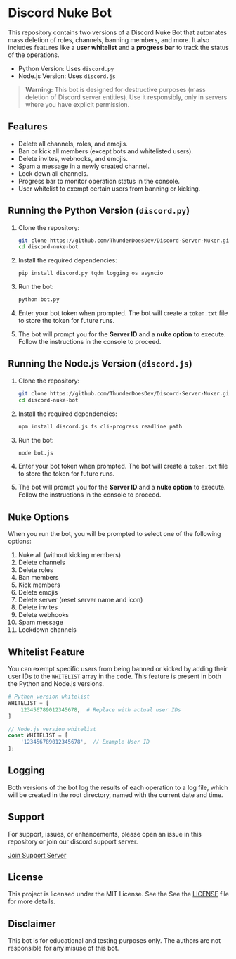 
# Discord Nuke Bot

This repository contains two versions of a Discord Nuke Bot that automates mass deletion of roles, channels, banning members, and more. It also includes features like a **user whitelist** and a **progress bar** to track the status of the operations.

- Python Version: Uses `discord.py`
- Node.js Version: Uses `discord.js`

> **Warning:** This bot is designed for destructive purposes (mass deletion of Discord server entities). Use it responsibly, only in servers where you have explicit permission.

## Features

- Delete all channels, roles, and emojis.
- Ban or kick all members (except bots and whitelisted users).
- Delete invites, webhooks, and emojis.
- Spam a message in a newly created channel.
- Lock down all channels.
- Progress bar to monitor operation status in the console.
- User whitelist to exempt certain users from banning or kicking.

## Running the Python Version (`discord.py`)

1. Clone the repository:

    ```bash
    git clone https://github.com/ThunderDoesDev/Discord-Server-Nuker.git
    cd discord-nuke-bot
    ```

2. Install the required dependencies:

    ```bash
    pip install discord.py tqdm logging os asyncio
    ```

3. Run the bot:

    ```bash
    python bot.py
    ```

4. Enter your bot token when prompted. The bot will create a `token.txt` file to store the token for future runs.

5. The bot will prompt you for the **Server ID** and a **nuke option** to execute. Follow the instructions in the console to proceed.

## Running the Node.js Version (`discord.js`)

1. Clone the repository:

    ```bash
    git clone https://github.com/ThunderDoesDev/Discord-Server-Nuker.git
    cd discord-nuke-bot
    ```

2. Install the required dependencies:

    ```bash
    npm install discord.js fs cli-progress readline path
    ```

3. Run the bot:

    ```bash
    node bot.js
    ```

4. Enter your bot token when prompted. The bot will create a `token.txt` file to store the token for future runs.

5. The bot will prompt you for the **Server ID** and a **nuke option** to execute. Follow the instructions in the console to proceed.

## Nuke Options

When you run the bot, you will be prompted to select one of the following options:

1. Nuke all (without kicking members)
2. Delete channels
3. Delete roles
4. Ban members
5. Kick members
6. Delete emojis
7. Delete server (reset server name and icon)
8. Delete invites
9. Delete webhooks
10. Spam message
11. Lockdown channels

## Whitelist Feature

You can exempt specific users from being banned or kicked by adding their user IDs to the `WHITELIST` array in the code. This feature is present in both the Python and Node.js versions.

```python
# Python version whitelist
WHITELIST = [
    123456789012345678,  # Replace with actual user IDs
]
```

```javascript
// Node.js version whitelist
const WHITELIST = [
    '123456789012345678',  // Example User ID
];
```

## Logging

Both versions of the bot log the results of each operation to a log file, which will be created in the root directory, named with the current date and time.

## Support

For support, issues, or enhancements, please open an issue in this repository or join our discord support server.

[Join Support Server](https://discord.gg/thunderdoesdev)

## License

This project is licensed under the MIT License. See the See the [LICENSE](LICENSE) file for more details.

## Disclaimer

This bot is for educational and testing purposes only. The authors are not responsible for any misuse of this bot.